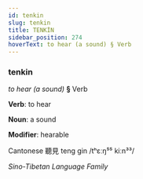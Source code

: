 ```yaml
---
id: tenkin
slug: tenkin
title: TENKİN
sidebar_position: 274
hoverText: to hear (a sound) § Verb
---
```


### tenkin

*to hear (a sound)* **§** Verb

**Verb**: to hear

**Noun**: a sound

**Modifier**: hearable

Cantonese  聽見 teng gin /tʰɛːŋ⁵⁵ kiːn³³/

*Sino-Tibetan Language Family*